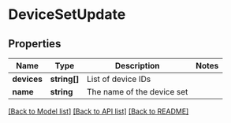 # DeviceSetUpdate

## Properties
Name | Type | Description | Notes
------------ | ------------- | ------------- | -------------
**devices** | **string[]** | List of device IDs | 
**name** | **string** | The name of the device set | 

[[Back to Model list]](../README.md#documentation-for-models) [[Back to API list]](../README.md#documentation-for-api-endpoints) [[Back to README]](../README.md)


